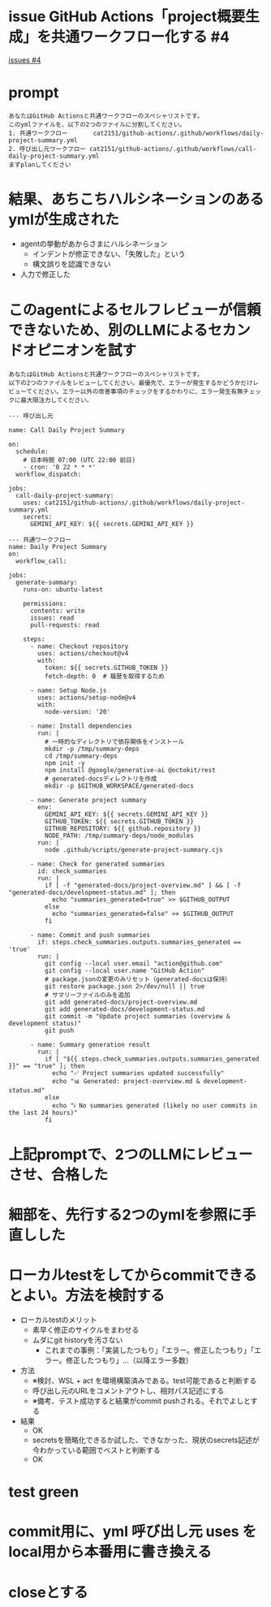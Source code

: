 # issue GitHub Actions「project概要生成」を共通ワークフロー化する #4
[issues #4](https://github.com/cat2151/github-actions/issues/4)

# prompt
```
あなたはGitHub Actionsと共通ワークフローのスペシャリストです。
このymlファイルを、以下の2つのファイルに分割してください。
1. 共通ワークフロー       cat2151/github-actions/.github/workflows/daily-project-summary.yml
2. 呼び出し元ワークフロー cat2151/github-actions/.github/workflows/call-daily-project-summary.yml
まずplanしてください
```

# 結果、あちこちハルシネーションのあるymlが生成された
- agentの挙動があからさまにハルシネーション
    - インデントが修正できない、「失敗した」という
    - 構文誤りを認識できない
- 人力で修正した

# このagentによるセルフレビューが信頼できないため、別のLLMによるセカンドオピニオンを試す
```
あなたはGitHub Actionsと共通ワークフローのスペシャリストです。
以下の2つのファイルをレビューしてください。最優先で、エラーが発生するかどうかだけレビューてください。エラー以外の改善事項のチェックをするかわりに、エラー発生有無チェックに最大限注力してください。

--- 呼び出し元

name: Call Daily Project Summary

on:
  schedule:
    # 日本時間 07:00 (UTC 22:00 前日)
    - cron: '0 22 * * *'
  workflow_dispatch:

jobs:
  call-daily-project-summary:
    uses: cat2151/github-actions/.github/workflows/daily-project-summary.yml
    secrets:
      GEMINI_API_KEY: ${{ secrets.GEMINI_API_KEY }}

--- 共通ワークフロー
name: Daily Project Summary
on:
  workflow_call:

jobs:
  generate-summary:
    runs-on: ubuntu-latest

    permissions:
      contents: write
      issues: read
      pull-requests: read

    steps:
      - name: Checkout repository
        uses: actions/checkout@v4
        with:
          token: ${{ secrets.GITHUB_TOKEN }}
          fetch-depth: 0  # 履歴を取得するため

      - name: Setup Node.js
        uses: actions/setup-node@v4
        with:
          node-version: '20'

      - name: Install dependencies
        run: |
          # 一時的なディレクトリで依存関係をインストール
          mkdir -p /tmp/summary-deps
          cd /tmp/summary-deps
          npm init -y
          npm install @google/generative-ai @octokit/rest
          # generated-docsディレクトリを作成
          mkdir -p $GITHUB_WORKSPACE/generated-docs

      - name: Generate project summary
        env:
          GEMINI_API_KEY: ${{ secrets.GEMINI_API_KEY }}
          GITHUB_TOKEN: ${{ secrets.GITHUB_TOKEN }}
          GITHUB_REPOSITORY: ${{ github.repository }}
          NODE_PATH: /tmp/summary-deps/node_modules
        run: |
          node .github/scripts/generate-project-summary.cjs

      - name: Check for generated summaries
        id: check_summaries
        run: |
          if [ -f "generated-docs/project-overview.md" ] && [ -f "generated-docs/development-status.md" ]; then
            echo "summaries_generated=true" >> $GITHUB_OUTPUT
          else
            echo "summaries_generated=false" >> $GITHUB_OUTPUT
          fi

      - name: Commit and push summaries
        if: steps.check_summaries.outputs.summaries_generated == 'true'
        run: |
          git config --local user.email "action@github.com"
          git config --local user.name "GitHub Action"
          # package.jsonの変更のみリセット（generated-docsは保持）
          git restore package.json 2>/dev/null || true
          # サマリーファイルのみを追加
          git add generated-docs/project-overview.md
          git add generated-docs/development-status.md
          git commit -m "Update project summaries (overview & development status)"
          git push

      - name: Summary generation result
        run: |
          if [ "${{ steps.check_summaries.outputs.summaries_generated }}" == "true" ]; then
            echo "✅ Project summaries updated successfully"
            echo "📊 Generated: project-overview.md & development-status.md"
          else
            echo "ℹ️ No summaries generated (likely no user commits in the last 24 hours)"
          fi
```

# 上記promptで、2つのLLMにレビューさせ、合格した

# 細部を、先行する2つのymlを参照に手直しした

# ローカルtestをしてからcommitできるとよい。方法を検討する
- ローカルtestのメリット
    - 素早く修正のサイクルをまわせる
    - ムダにgit historyを汚さない
        - これまでの事例：「実装したつもり」「エラー。修正したつもり」「エラー。修正したつもり」...（以降エラー多数）
- 方法
    - ※検討、WSL + act を環境構築済みである。test可能であると判断する
    - 呼び出し元のURLをコメントアウトし、相対パス記述にする
    - ※備考、テスト成功すると結果がcommit pushされる。それでよしとする
- 結果
    - OK
    - secretsを簡略化できるか試した、できなかった、現状のsecrets記述が今わかっている範囲でベストと判断する
    - OK

# test green

# commit用に、yml 呼び出し元 uses をlocal用から本番用に書き換える

# closeとする
